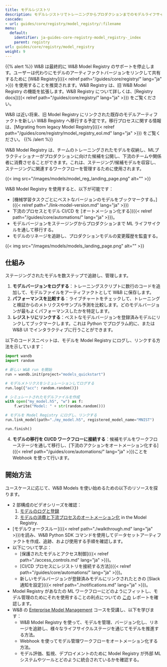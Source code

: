 ```yaml
---
title: モデルレジストリ
description: モデルレジストリでトレーニングからプロダクションまでのモデルライフサイクルを管理する
cascade:
- url: guides/core/registry/model_registry/:filename
menu:
  default:
    identifier: ja-guides-core-registry-model_registry-_index
    parent: registry
url: guides/core/registry/model_registry
weight: 9
---
```


{{% alert %}}
W&B は最終的に W&B Model Registry のサポートを停止します。ユーザーは代わりにモデルのアーティファクトバージョンをリンクして共有するために [W&B Registry]({{< relref path="/guides/core/registry/" lang="ja" >}}) を使用することを推奨されます。W&B Registry は、旧 W&B Model Registry の機能を拡張します。W&B Registry について詳しくは、[Registry docs]({{< relref path="/guides/core/registry/" lang="ja" >}}) をご覧ください。

W&B は近い将来、旧 Model Registry にリンクされた既存のモデルアーティファクトを新しい W&B Registry へ移行する予定です。移行プロセスに関する情報は、[Migrating from legacy Model Registry]({{< relref path="/guides/core/registry/model_registry_eol.md" lang="ja" >}}) をご覧ください。
{{% /alert %}}

W&B Model Registry は、チームのトレーニングされたモデルを収納し、MLプラクティショナーがプロダクションに向けた候補を公開し、下流のチームや関係者に消費させることができます。これは、ステージング/候補モデルを収容し、ステージングに関連するワークフローを管理するために使用されます。

{{< img src="/images/models/model_reg_landing_page.png" alt="" >}}

W&B Model Registry を使用すると、以下が可能です：

* [機械学習タスクごとにベストなバージョンのモデルをブックマークする。]({{< relref path="./link-model-version.md" lang="ja" >}})
* 下流のプロセスとモデル CI/CD を [オートメーション化する]({{< relref path="/guides/core/automations/" lang="ja" >}})。
* モデルバージョンをステージングからプロダクションまで ML ライフサイクルを通して移行する。
* モデルのリネージを追跡し、プロダクションモデルの変更履歴を監査する。

{{< img src="/images/models/models_landing_page.png" alt="" >}}

## 仕組み
ステージングされたモデルを数ステップで追跡し、管理します。

1. **モデルバージョンをログする**：トレーニングスクリプトに数行のコードを追加して、モデルファイルをアーティファクトとして W&B に保存します。
2. **パフォーマンスを比較する**：ライブチャートをチェックして、トレーニングと検証からのメトリクスやサンプル予測を比較します。どのモデルバージョンが最もよくパフォーマンスしたかを特定します。
3. **レジストリにリンクする**：ベストなモデルバージョンを登録済みモデルにリンクしてブックマークします。これは Python でプログラム的に、または W&B UI でインタラクティブに行うことができます。

以下のコードスニペットは、モデルを Model Registry にログし、リンクする方法を示しています：

```python
import wandb
import random

# 新しい W&B run を開始
run = wandb.init(project="models_quickstart")

# モデルメトリクスをシミュレーションしてログする
run.log({"acc": random.random()})

# シミュレートされたモデルファイルを作成
with open("my_model.h5", "w") as f:
    f.write("Model: " + str(random.random()))

# モデルを Model Registry にログし、リンクする
run.link_model(path="./my_model.h5", registered_model_name="MNIST")

run.finish()
```

4. **モデルの移行を CI/CD ワークフローに接続する**：候補モデルをワークフローステージを通して移行し、[下流のアクションをオートメーション化する]({{< relref path="/guides/core/automations/" lang="ja" >}})ことを Webhook を使って行います。

## 開始方法
ユースケースに応じて、W&B Models を使い始めるための以下のリソースを探ります。

* 2 部構成のビデオシリーズを確認：
  1. [モデルのログと登録](https://www.youtube.com/watch?si=MV7nc6v-pYwDyS-3&v=ZYipBwBeSKE&feature=youtu.be)
  2. [モデルの消費と下流プロセスのオートメーション化](https://www.youtube.com/watch?v=8PFCrDSeHzw) in the Model Registry.
* [モデルウォークスルー]({{< relref path="./walkthrough.md" lang="ja" >}})を読み、W&B Python SDK コマンドを使用してデータセットアーティファクトを作成、追跡、および使用する手順を確認します。
* 以下について学ぶ：
  * [保護されたモデルとアクセス制御]({{< relref path="./access_controls.md" lang="ja" >}})。
  * [CI/CD プロセスにレジストリを接続する方法]({{< relref path="/guides/core/automations/" lang="ja" >}})。
  * 新しいモデルバージョンが登録済みモデルにリンクされたときの [Slack 通知を設定]({{< relref path="./notifications.md" lang="ja" >}})。
* Model Registry があなたの ML ワークフローにどのようにフィットし、モデル管理のためにそれを使用することの利点についての [この](https://wandb.ai/wandb_fc/model-registry-reports/reports/What-is-an-ML-Model-Registry---Vmlldzo1MTE5MjYx) レポートを確認します。
* W&B の [Enterprise Model Management](https://www.wandb.courses/courses/enterprise-model-management) コースを受講し、以下を学びます：
  * W&B Model Registry を使って、モデルを管理、バージョン化し、リネージを追跡し、様々なライフサイクルステージを通じてモデルを推進する方法。
  * Webhook を使ってモデル管理ワークフローをオートメーション化する方法。
  * モデル評価、監視、デプロイメントのために Model Registry が外部 ML システムやツールとどのように統合されているかを確認する。